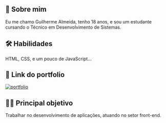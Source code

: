 
## 🚀 Sobre mim
Eu me chamo Guilherme Almeida, tenho 18 anos, e sou um estudante cursando o Técnico em Desenvolvimento de Sistemas.


## 🛠 Habilidades
HTML, CSS, e um pouco de JavaScript...


## 🔗 Link do portfolio
[![portfolio](https://img.shields.io/badge/my_portfolio-000?style=for-the-badge&logo=ko-fi&logoColor=white)](https://ghialmeida.com/)

## 👩‍💻 Principal objetivo
Trabalhar no desenvolvimento de aplicações, atuando no setor front-end.
